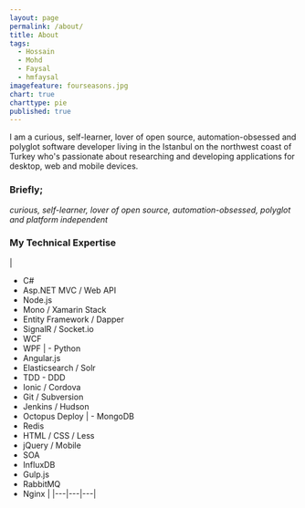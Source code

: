 ```yaml
---
layout: page
permalink: /about/
title: About
tags: 
  - Hossain
  - Mohd
  - Faysal
  - hmfaysal
imagefeature: fourseasons.jpg
chart: true
charttype: pie
published: true
---
```


I am a curious, self-learner, lover of open source, automation-obsessed and polyglot software developer living in the Istanbul on the northwest coast of Turkey who's passionate about researching and developing applications for desktop, web and mobile devices.

### Briefly;
_curious, self-learner, lover of open source, automation-obsessed, polyglot and platform independent_

### My Technical Expertise

| 
- C#
- Asp.NET MVC / Web API
- Node.js
- Mono / Xamarin Stack
- Entity Framework / Dapper
- SignalR / Socket.io
- WCF
- WPF 
| - Python
- Angular.js
- Elasticsearch / Solr
- TDD - DDD
- Ionic / Cordova
- Git / Subversion
- Jenkins / Hudson
- Octopus Deploy 
| - MongoDB
- Redis
- HTML / CSS / Less
- jQuery / Mobile
- SOA
- InfluxDB
- Gulp.js
- RabbitMQ
- Nginx 
|
|---|---|---|




